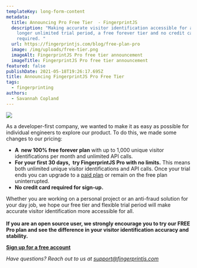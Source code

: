 ```yaml
---
templateKey: long-form-content
metadata:
  title: Announcing Pro Free Tier  - FingerprintJS
  description: "Making accurate visitor identification accessible for all with a
    longer unlimited trial period, a free forever tier and no credit card
    required. "
  url: https://fingerprintjs.com/blog/free-plan-pro
  image: /img/uploads/free-tier.png
  imageAlt: FingerprintJS Pro free tier announcement
  imageTitle: FingerprintJS Pro free tier announcement
featured: false
publishDate: 2021-05-18T19:26:17.695Z
title: Announcing FingerprintJS Pro Free Tier
tags:
  - fingerprinting
authors:
  - Savannah Copland
---
```

![](/img/uploads/free-tier.png)

As a developer-first company, we wanted to make it as easy as possible for individual engineers to explore our product. To do this, we made some changes to our pricing:

* **A  new 100% free forever plan** with up to 1,000 unique visitor identifications per month and unlimited API calls.
* **For your first 30 days,  try FingerprintJS Pro with no limits.** This means both unlimited unique visitor identifications and API calls. Once your trial ends you can upgrade to a [paid plan](https://fingerprintjs.com/pricing/) or remain on the free plan uninterrupted.
* **No credit card required for sign-up.** 

Whether you are working on a personal project or an anti-fraud solution for your day job, we hope our free tier and flexible trial period will make accurate visitor identification more accessible for all.\
\
**If you are an open source user, we strongly encourage you to try our FREE Pro plan and see the difference in your visitor identification accuracy and stability.**

**[Sign up for a free account](https://dashboard.fingerprintjs.com/signup)**

<i>Have questions? Reach out to us at [support@fingerprintjs.com](mailto:support@fingerprintjs.com)</i>
